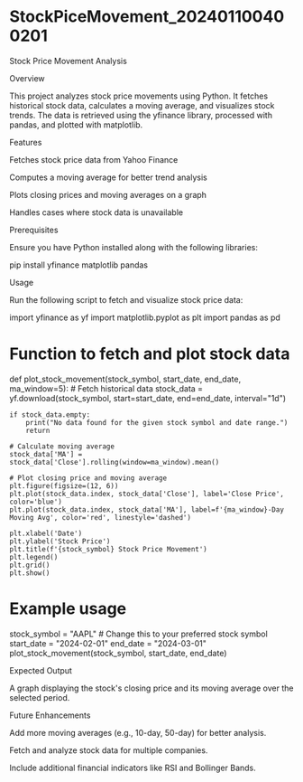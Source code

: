 # StockPiceMovement_202401100400201
Stock Price Movement Analysis

Overview

This project analyzes stock price movements using Python. It fetches historical stock data, calculates a moving average, and visualizes stock trends. The data is retrieved using the yfinance library, processed with pandas, and plotted with matplotlib.

Features

Fetches stock price data from Yahoo Finance

Computes a moving average for better trend analysis

Plots closing prices and moving averages on a graph

Handles cases where stock data is unavailable

Prerequisites

Ensure you have Python installed along with the following libraries:

pip install yfinance matplotlib pandas

Usage

Run the following script to fetch and visualize stock price data:

import yfinance as yf
import matplotlib.pyplot as plt
import pandas as pd

# Function to fetch and plot stock data
def plot_stock_movement(stock_symbol, start_date, end_date, ma_window=5):
    # Fetch historical data
    stock_data = yf.download(stock_symbol, start=start_date, end=end_date, interval="1d")

    if stock_data.empty:
        print("No data found for the given stock symbol and date range.")
        return

    # Calculate moving average
    stock_data['MA'] = stock_data['Close'].rolling(window=ma_window).mean()

    # Plot closing price and moving average
    plt.figure(figsize=(12, 6))
    plt.plot(stock_data.index, stock_data['Close'], label='Close Price', color='blue')
    plt.plot(stock_data.index, stock_data['MA'], label=f'{ma_window}-Day Moving Avg', color='red', linestyle='dashed')

    plt.xlabel('Date')
    plt.ylabel('Stock Price')
    plt.title(f'{stock_symbol} Stock Price Movement')
    plt.legend()
    plt.grid()
    plt.show()

# Example usage
stock_symbol = "AAPL"  # Change this to your preferred stock symbol
start_date = "2024-02-01"
end_date = "2024-03-01"
plot_stock_movement(stock_symbol, start_date, end_date)

Expected Output

A graph displaying the stock's closing price and its moving average over the selected period.

Future Enhancements

Add more moving averages (e.g., 10-day, 50-day) for better analysis.

Fetch and analyze stock data for multiple companies.

Include additional financial indicators like RSI and Bollinger Bands.
